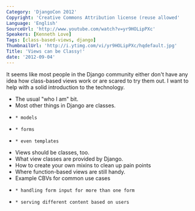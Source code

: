 ```yaml
---
Category: 'DjangoCon 2012'
Copyright: 'Creative Commons Attribution license (reuse allowed'
Language: 'English'
SourceUrl: 'http://www.youtube.com/watch?v=yr9HOLipPXc'
Speakers: [Kenneth Love]
Tags: [class-based-views, django]
ThumbnailUrl: 'http://i.ytimg.com/vi/yr9HOLipPXc/hqdefault.jpg'
Title: 'Views can be Classy!'
date: '2012-09-04'
---
```

It seems like most people in the Django community either don't have any idea
how class-based views work or are scared to try them out. I want to help with
a solid introduction to the technology.

  * The usual "who I am" bit.
  * Most other things in Django are classes.
  *     * models
  *     * forms
  *     * even templates
  * Views should be classes, too.
  * What view classes are provided by Django.
  * How to create your own mixins to clean up pain points
  * Where function-based views are still handy.
  * Example CBVs for common use cases
  *     * handling form input for more than one form
  *     * serving different content based on users

